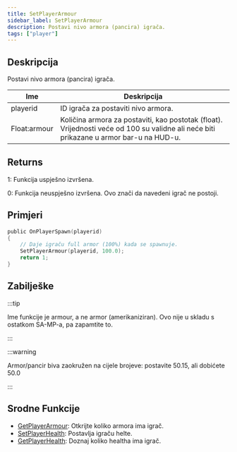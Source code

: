 ```yaml
---
title: SetPlayerArmour
sidebar_label: SetPlayerArmour
description: Postavi nivo armora (pancira) igrača.
tags: ["player"]
---
```


## Deskripcija

Postavi nivo armora (pancira) igrača.

| Ime          | Deskripcija                                                                                                                            |
| ------------ | -------------------------------------------------------------------------------------------------------------------------------------- |
| playerid     | ID igrača za postaviti nivo armora.                                                                                                    |
| Float:armour | Količina armora za postaviti, kao postotak (float). Vrijednosti veće od 100 su validne ali neće biti prikazane u armor bar-u na HUD-u. |

## Returns

1: Funkcija uspješno izvršena.

0: Funkcija neuspješno izvršena. Ovo znači da navedeni igrač ne postoji.

## Primjeri

```c
public OnPlayerSpawn(playerid)
{
    // Daje igraču full armor (100%) kada se spawnuje.
    SetPlayerArmour(playerid, 100.0);
    return 1;
}
```

## Zabilješke

:::tip

Ime funkcije je armour, a ne armor (amerikaniziran). Ovo nije u skladu s ostatkom SA-MP-a, pa zapamtite to.

:::

:::warning

Armor/pancir biva zaokružen na cijele brojeve: postavite 50.15, ali dobićete 50.0

:::

## Srodne Funkcije

- [GetPlayerArmour](GetPlayerArmour): Otkrijte koliko armora ima igrač.
- [SetPlayerHealth](SetPlayerHealth): Postavlja igraču helte.
- [GetPlayerHealth](GetPlayerHealth): Doznaj koliko healtha ima igrač.
